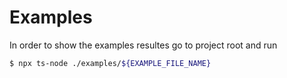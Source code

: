 # Examples

In order to show the examples resultes go to project root and run

```sh
$ npx ts-node ./examples/${EXAMPLE_FILE_NAME}
```

